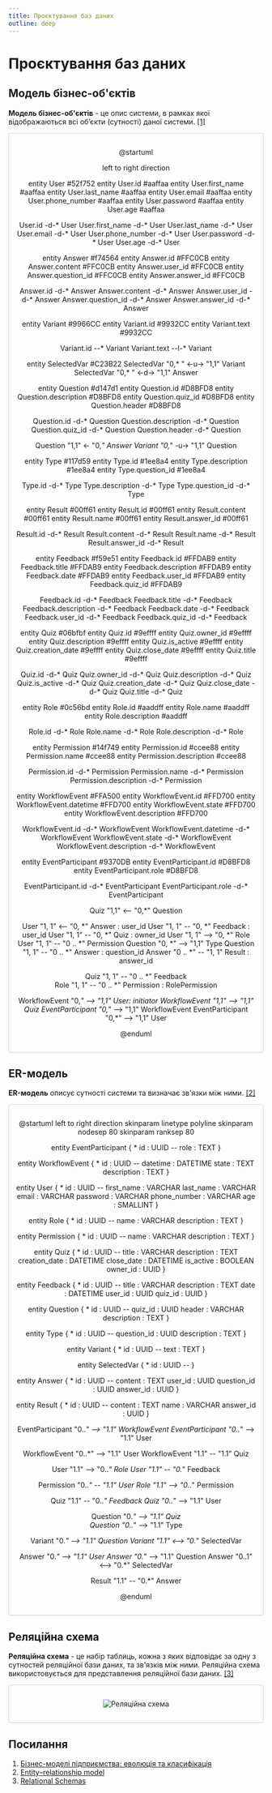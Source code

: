 ```yaml
---
title: Проєктування баз даних
outline: deep
---
```


# Проєктування баз даних

## Модель бізнес-об'єктів

**Модель бізнес-об'єктів** - це опис системи, в рамках якої відображаються всі об’єкти (сутності) даної системи. [[1]](https://economyandsociety.in.ua/journals/7_ukr/82.pdf)

<center style="
    border-radius:4px;
    border: 1px solid #cfd7e6;
    box-shadow: 0 1px 3px 0 rgba(89,105,129,.05), 0 1px 1px 0 rgba(0,0,0,.025);
    padding: 1em;">

@startuml

left to right direction

entity User #52f752
entity User.id #aaffaa
entity User.first_name #aaffaa
entity User.last_name #aaffaa
entity User.email #aaffaa
entity User.phone_number #aaffaa
entity User.password #aaffaa
entity User.age #aaffaa

User.id -d-* User
User.first_name -d-* User
User.last_name -d-* User
User.email -d-* User
User.phone_number -d-* User
User.password -d-* User
User.age -d-* User

entity Answer #f74564
entity Answer.id #FFC0CB
entity Answer.content #FFC0CB
entity Answer.user_id #FFC0CB
entity Answer.question_id #FFC0CB
entity Answer.answer_id #FFC0CB

Answer.id -d-* Answer
Answer.content -d-* Answer
Answer.user_id -d-* Answer
Answer.question_id -d-* Answer
Answer.answer_id -d-* Answer

entity Variant #9966CC
entity Variant.id #9932CC
entity Variant.text #9932CC

Variant.id --* Variant
Variant.text --l-* Variant

entity SelectedVar #C23B22
SelectedVar "0,* " <-u-> "1,1" Variant
SelectedVar "0,* " <-d-> "1,1" Answer

entity Question #d147d1
entity Question.id #D8BFD8
entity Question.description #D8BFD8
entity Question.quiz_id #D8BFD8
entity Question.header #D8BFD8

Question.id -d-* Question
Question.description -d-* Question
Question.quiz_id -d-* Question
Question.header -d-* Question

Question "1,1" <- "0,*" Answer 
Variant "0,*" -u-> "1,1" Question

entity Type #117d59
entity Type.id #1ee8a4
entity Type.description #1ee8a4
entity Type.question_id #1ee8a4

Type.id -d-* Type
Type.description -d-* Type
Type.question_id -d-* Type

entity Result #00ff61
entity Result.id #00ff61
entity Result.content #00ff61
entity Result.name #00ff61
entity Result.answer_id #00ff61

Result.id -d-* Result
Result.content -d-* Result
Result.name -d-* Result
Result.answer_id -d-* Result

entity Feedback #f59e51
entity Feedback.id #FFDAB9
entity Feedback.title #FFDAB9
entity Feedback.description #FFDAB9
entity Feedback.date #FFDAB9
entity Feedback.user_id #FFDAB9
entity Feedback.quiz_id #FFDAB9

Feedback.id -d-* Feedback
Feedback.title -d-* Feedback
Feedback.description -d-* Feedback
Feedback.date -d-* Feedback
Feedback.user_id -d-* Feedback
Feedback.quiz_id -d-* Feedback

entity Quiz #06bfbf
entity Quiz.id #9effff
entity Quiz.owner_id #9effff
entity Quiz.description #9effff
entity Quiz.is_active #9effff
entity Quiz.creation_date #9effff
entity Quiz.close_date #9effff
entity Quiz.title #9effff

Quiz.id -d-* Quiz
Quiz.owner_id -d-* Quiz
Quiz.description -d-* Quiz
Quiz.is_active -d-* Quiz
Quiz.creation_date -d-* Quiz
Quiz.close_date -d-* Quiz
Quiz.title -d-* Quiz

entity Role #0c56bd
entity Role.id #aaddff
entity Role.name #aaddff
entity Role.description #aaddff

Role.id -d-* Role
Role.name -d-* Role
Role.description -d-* Role

entity Permission #14f749
entity Permission.id #ccee88
entity Permission.name #ccee88
entity Permission.description #ccee88

Permission.id -d-* Permission
Permission.name -d-* Permission
Permission.description -d-* Permission

entity WorkflowEvent #FFA500
entity WorkflowEvent.id #FFD700
entity WorkflowEvent.datetime #FFD700
entity WorkflowEvent.state #FFD700
entity WorkflowEvent.description #FFD700

WorkflowEvent.id -d-* WorkflowEvent
WorkflowEvent.datetime -d-* WorkflowEvent
WorkflowEvent.state -d-* WorkflowEvent
WorkflowEvent.description -d-* WorkflowEvent

entity EventParticipant #9370DB
entity EventParticipant.id #D8BFD8
entity EventParticipant.role #D8BFD8

EventParticipant.id -d-* EventParticipant
EventParticipant.role -d-* EventParticipant

Quiz "1,1" <-- "0,*" Question

User "1, 1" <-- "0, *" Answer : user_id
User "1, 1" -- "0, *" Feedback : user_id
User "1, 1" -- "0, *" Quiz : owner_id
User "1, 1" --> "0, *" Role
User "1, 1" -- "0 .. *" Permission
Question "0, *" --> "1,1" Type 
Question "1, 1" -- "0 .. *" Answer : question_id
Answer "0 .. *" -- "1, 1" Result : answer_id

Quiz "1, 1" -- "0 .. *" Feedback  
Role "1, 1" -- "0 .. *" Permission : RolePermission

WorkflowEvent "0,*" --> "1,1" User: initiator
WorkflowEvent "1,1" --> "1,1" Quiz
EventParticipant "0,*" --> "1,1" WorkflowEvent
EventParticipant "0,*" --> "1,1" User

@enduml

</center>

## ER-модель   

**ER-модель** описує сутності системи та визначає зв'язки між ними. [[2]](https://en.wikipedia.org/wiki/Entity%E2%80%93relationship_model)

<center style="
    border-radius:4px;
    border: 1px solid #cfd7e6;
    box-shadow: 0 1px 3px 0 rgba(89,105,129,.05), 0 1px 1px 0 rgba(0,0,0,.025);
    padding: 1em;"
>

@startuml
left to right direction
skinparam linetype polyline
skinparam nodesep 80
skinparam ranksep 80

entity EventParticipant {
    * id : UUID
    --
    role : TEXT
}

entity WorkflowEvent {
    * id : UUID
    --
    datetime : DATETIME
    state : TEXT
    description : TEXT
}

entity User {
    * id : UUID
    --
    first_name : VARCHAR
    last_name : VARCHAR
    email : VARCHAR
    password : VARCHAR
    phone_number : VARCHAR
    age : SMALLINT
}

entity Role {
    * id : UUID
    --
    name : VARCHAR
    description : TEXT
}

entity Permission {
    * id : UUID
    --
    name : VARCHAR
    description : TEXT
}

entity Quiz {
    * id : UUID
    --
    title : VARCHAR
    description : TEXT
    creation_date : DATETIME
    close_date : DATETIME
    is_active : BOOLEAN
    owner_id : UUID
}

entity Feedback {
    * id : UUID
    --
    title : VARCHAR
    description : TEXT
    date : DATETIME
    user_id : UUID
    quiz_id : UUID
}

entity Question {
    * id : UUID
    --
    quiz_id : UUID
    header : VARCHAR
    description : TEXT
}

entity Type {
    * id : UUID
    --
    question_id : UUID
    description : TEXT
}

entity Variant {
    * id : UUID
    --
    text : TEXT
}

entity SelectedVar {
    * id : UUID
    --
}

entity Answer {
    * id : UUID
    --
    content : TEXT
    user_id : UUID
    question_id : UUID
    answer_id : UUID
}

entity Result {
    * id : UUID
    --
    content : TEXT
    name : VARCHAR
    answer_id : UUID
}

EventParticipant "0..*" --> "1.1" WorkflowEvent
EventParticipant "0..*" --> "1.1" User

WorkflowEvent "0..*" --> "1.1" User
WorkflowEvent "1.1" -- "1.1" Quiz

User "1.1" --> "0..*" Role
User "1.1" -- "0.*" Feedback

Permission "0..*" -- "1.1" User
Role "1.1" --> "0..*" Permission

Quiz "1.1" -- "0..*" Feedback
Quiz "0..*" --> "1.1" User

Question "0.*" --> "1.1" Quiz  
Question "0..*" --> "1.1" Type

Variant "0.*" --> "1.1" Question
Variant "1.1" <--> "0.*" SelectedVar

Answer "0.*" --> "1.1" User
Answer "0.*" --> "1.1" Question
Answer "0..1" <--> "0.*" SelectedVar

Result "1.1" -- "0.*" Answer

@enduml

</center>

## Реляційна схема

**Реляційна схема** - це набір таблиць, кожна з яких відповідає за одну з сутностей реляційної бази даних, та зв'язків між ними. Реляційна схема використовується для представлення реляційної бази даних. [[3]](https://www.sciencedirect.com/topics/computer-science/relational-schema#:~:text=A%20relational%20schema%20is%20a,applications%20belong%20to%20one%20schema.)

<center style="
    border-radius:4px;
    border: 1px solid #cfd7e6;
    box-shadow: 0 1px 3px 0 rgba(89,105,129,.05), 0 1px 1px 0 rgba(0,0,0,.025);
    padding: 1em;"
>

![Реляційна схема](..%2Fimg%2Frelational_schema1.jpg)
</center>

## Посилання

1. [Бізнес-моделі підприємства: еволюція та класифікація](https://economyandsociety.in.ua/journals/7_ukr/82.pdf)
2. [Entity–relationship model](https://en.wikipedia.org/wiki/Entity%E2%80%93relationship_model)
3. [Relational Schemas](https://www.sciencedirect.com/topics/computer-science/relational-schema#:~:text=A%20relational%20schema%20is%20a,applications%20belong%20to%20one%20schema.)
